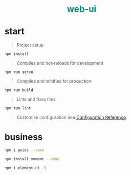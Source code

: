 <h1 align="center" style="color:rgb(0,133,125)">web-ui</h1>

# start

> Project setup

```
npm install
```

> Compiles and hot-reloads for development

```
npm run serve
```

> Compiles and minifies for production

```
npm run build
```

> Lints and fixes files

```
npm run lint
```

> Customize configuration See [Configuration Reference](https://cli.vuejs.org/config/).



# business

```bash
npm i axios --save
```

```bash
npm install moment --save
```

```bash
npm i element-ui -S
```

